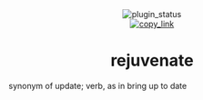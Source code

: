 <!--
    * This file was autogenerated, do not modify it directly
    * https://github.com/nexpid/BunnyPlugins/tree/main/scripts/build/modules/readmes.ts
-->

<div align="center">
<img alt="plugin_status" src="https://img.shields.io/badge/plugin_status-finished-a6da95?style=for-the-badge&labelColor=24273a" />
<br/>
<a href="https://bunny.nexpid.xyz/rejuvenate.dev"><img alt="copy_link" src="https://img.shields.io/badge/copy_link-1e2030?style=for-the-badge" /></a>
</div>

<h1 align="center">rejuvenate</h1>

synonym of update; verb, as in bring up to date
